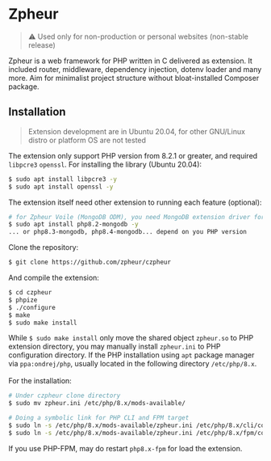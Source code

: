 # Zpheur
> ⚠️ Used only for non-production or personal websites (non-stable release)
 
Zpheur is a web framework for PHP written in C delivered as extension. It included router, middleware, dependency injection, dotenv loader and many more. Aim for minimalist project structure without bloat-installed Composer package.

## Installation
> Extension development are in Ubuntu 20.04, for other GNU/Linux distro or platform OS are not tested

The extension only support PHP version from 8.2.1 or greater, and required ```libpcre3``` ```openssl```. For installing the library (Ubuntu 20.04):
```bash
$ sudo apt install libpcre3 -y
$ sudo apt install openssl -y
```
The extension itself need other extension to running each feature (optional):
```bash
# for Zpheur Voile (MongoDB ODM), you need MongoDB extension driver for PHP
$ sudo apt install php8.2-mongodb -y
... or php8.3-mongodb, php8.4-mongodb... depend on you PHP version
```
Clone the repository:
```bash
$ git clone https://github.com/zpheur/czpheur
```
And compile the extension:
```bash
$ cd czpheur
$ phpize
$ ./configure
$ make
$ sudo make install
```
While ```$ sudo make install``` only move the shared object ```zpheur.so``` to PHP extension directory, you may manually install ```zpheur.ini``` to PHP configuration directory. If the PHP installation using ```apt``` package manager via ```ppa:ondrej/php```, usually located in the following directory ```/etc/php/8.x```.\
\
For the installation:
```bash
# Under czpheur clone directory
$ sudo mv zpheur.ini /etc/php/8.x/mods-available/

# Doing a symbolic link for PHP CLI and FPM target
$ sudo ln -s /etc/php/8.x/mods-available/zpheur.ini /etc/php/8.x/cli/conf.d/22-zpheur.ini
$ sudo ln -s /etc/php/8.x/mods-available/zpheur.ini /etc/php/8.x/fpm/conf.d/22-zpheur.ini
```
If you use PHP-FPM, may do restart ```php8.x-fpm``` for load the extension.